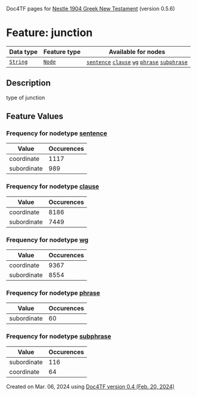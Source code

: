 Doc4TF pages for [Nestle 1904 Greek New Testament](https://github.com/saulocantanhede/tfgreek2/tree/main/tf) (version 0.5.6)
# Feature: junction
Data type|Feature type|Available for nodes
---|---|---
[`String`](featurebydatatype.md#string)|[`Node`](featurebytype.md#node)| [`sentence`](featurebynodetype.md#sentence)  [`clause`](featurebynodetype.md#clause)  [`wg`](featurebynodetype.md#wg)  [`phrase`](featurebynodetype.md#phrase)  [`subphrase`](featurebynodetype.md#subphrase) 
## Description
type of junction
## Feature Values
### Frequency for nodetype [sentence](featurebynodetype.md#sentence)
Value|Occurences
---|---
coordinate|1117
subordinate|989
### Frequency for nodetype [clause](featurebynodetype.md#clause)
Value|Occurences
---|---
coordinate|8186
subordinate|7449
### Frequency for nodetype [wg](featurebynodetype.md#wg)
Value|Occurences
---|---
coordinate|9367
subordinate|8554
### Frequency for nodetype [phrase](featurebynodetype.md#phrase)
Value|Occurences
---|---
subordinate|60
### Frequency for nodetype [subphrase](featurebynodetype.md#subphrase)
Value|Occurences
---|---
subordinate|116
coordinate|64
 

Created on Mar. 06, 2024 using [Doc4TF  version 0.4 (Feb. 20, 2024)](https://github.com/tonyjurg/Doc4TF) 